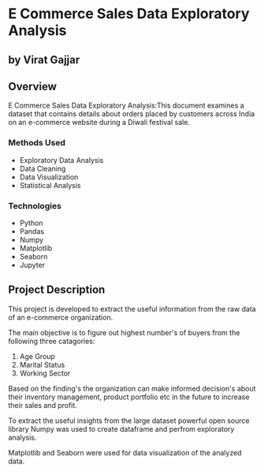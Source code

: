 # E Commerce Sales Data Exploratory Analysis
## by Virat Gajjar

## Overview
E Commerce Sales Data Exploratory Analysis:This document examines a dataset that contains details about orders placed by customers across India on an e-commerce website during a Diwali festival sale.

### Methods Used
* Exploratory Data Analysis
* Data Cleaning
* Data Visualization
* Statistical Analysis

### Technologies
* Python
* Pandas
* Numpy
* Matplotlib
* Seaborn
* Jupyter

## Project Description

This project is developed to extract the useful information from the raw data of an e-commerce organization. 

The main objective is to figure out highest number's of buyers from the following three catagories:

1. Age Group
2. Marital Status
3. Working Sector 

Based on the finding's the organization can make informed decision's about their inventory management, product portfolio etc in the future to increase their sales and profit. 

To extract the useful insights from the large dataset powerful open source library Numpy was used to create dataframe and perfrom exploratory analysis.

Matplotlib and Seaborn were used for data visualization of the analyzed data.



